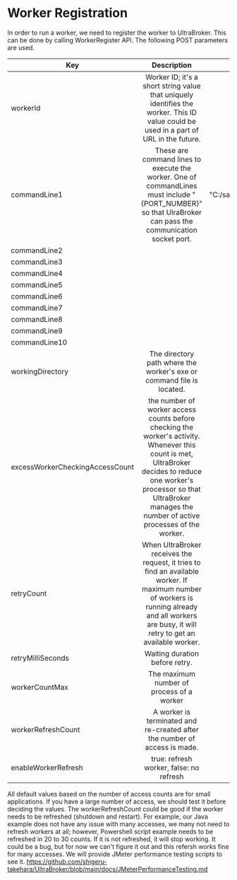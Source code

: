 # Worker Registration

In order to run a worker, we need to register the worker to UltraBroker. This can be done by calling WorkerRegister API. The following POST parameters are used.

| Key        | Description           | Example Value  |
| ------------- |:-------------:| -----:|
| workerId      | Worker ID; it's a short string value that uniquely identifies the worker. This ID value could be used in a part of URL in the future. | "SJA1", "PS1", etc. |
| commandLine1 | These are command lines to execute the worker. One of commandLines must include "{PORT_NUMBER}" so that UlraBroker can pass the communication socket port.  | "C:/java/jdk-17/bin/java", "C:/sample/PowerShellApp.bat", etc. |
| commandLine2 |  |  |
| commandLine3 |  | |
| commandLine4 | |  |
| commandLine5 |  |  |
| commandLine6 |  |  |
| commandLine7 |  | |
| commandLine8 | |  |
| commandLine9 |  | |
| commandLine10 | |  |
| workingDirectory | The directory path where the worker's exe or command file is located.| |
| excessWorkerCheckingAccessCount | the number of worker access counts before checking the worker's activity. Whenever this count is met, UltraBroker decides to reduce one worker's processor so that UltraBroker manages the number of active processes of the worker. | Default value: 500   |
| retryCount | When UltraBroker receives the request, it tries to find an available worker. If maximum number of workers is running already and all workers are busy, it will retry to get an available worker. | Default value: 600  |
| retryMilliSeconds | Waiting duration before retry. | Default value: 100 |
| workerCountMax | The maximum number of process of a worker | Default value: 5  |
| workerRefreshCount | A worker is terminated and re-created after the number of access is made. | Default value: 100 |
| enableWorkerRefresh | true: refresh worker, false: no refresh | Defalut value: true |

All default values based on the number of access counts are for small applications. If you have a large number of access, we should test it before deciding the values.
The workerRefreshCount could be good if the worker needs to be refreshed (shutdown and restart). For example, our Java example does not have any issue with many accesses, we many not need to refresh workers at all; however, Powershell script example needs to be refreshed in 20 to 30 counts. If it is not refreshed, it will stop working. It could be a bug, but for now we can't figure it out and this refersh works fine for many accesses.
We will provide JMeter performance testing scripts to see it. https://github.com/shigeru-takehara/UltraBroker/blob/main/docs/JMeterPerformanceTesting.md

